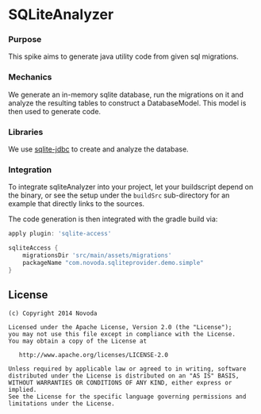 # SQLiteAnalyzer

### Purpose
This spike aims to generate java utility code from given sql migrations.

### Mechanics
We generate an in-memory sqlite database, run the migrations on it and analyze the resulting tables to construct a DatabaseModel.
This model is then used to generate code.

### Libraries
We use [sqlite-jdbc](https://bitbucket.org/xerial/sqlite-jdbc) to create and analyze the database.

### Integration
To integrate sqliteAnalyzer into your project, let your buildscript depend on the binary,
or see the setup under the `buildSrc` sub-directory for an example that directly links to the sources.

The code generation is then integrated with the gradle build via:

```groovy
apply plugin: 'sqlite-access'

sqliteAccess {
    migrationsDir 'src/main/assets/migrations'
    packageName "com.novoda.sqliteprovider.demo.simple"
}
```

License
-------

    (c) Copyright 2014 Novoda

    Licensed under the Apache License, Version 2.0 (the "License");
    you may not use this file except in compliance with the License.
    You may obtain a copy of the License at

       http://www.apache.org/licenses/LICENSE-2.0

    Unless required by applicable law or agreed to in writing, software
    distributed under the License is distributed on an "AS IS" BASIS,
    WITHOUT WARRANTIES OR CONDITIONS OF ANY KIND, either express or implied.
    See the License for the specific language governing permissions and
    limitations under the License.

